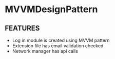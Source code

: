 # MVVMDesignPattern

## FEATURES

   - Log in module is created using MVVM pattern
   - Extension file has email validation checked
   - Network manager has api calls
